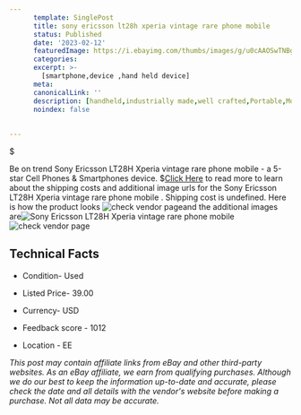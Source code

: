 ```yaml
---
      template: SinglePost
      title: sony ericsson lt28h xperia vintage rare phone mobile 
      status: Published
      date: '2023-02-12'
      featuredImage: https://i.ebayimg.com/thumbs/images/g/u0cAAOSwTNBgNXtA/s-l225.jpg
      categories: 
      excerpt: >-
        [smartphone,device ,hand held device]
      meta:
      canonicalLink: ''
      description: [handheld,industrially made,well crafted,Portable,Mobile,Compact,Convenient,Lightweight,Maneuverable,Man-portable,Miniature,Carriable,Hand-held,Light,Holdable,Transportable,Mobile device,Pocket-sized,On-the-go,Wireless,Cordless,Compact size,Convenient size, smartphone,device ,hand held device]
      noindex: false
      
        
---
```

$

Be on trend Sony Ericsson LT28H Xperia vintage rare phone mobile  - a 5-star Cell Phones & Smartphones device.
$[Click Here](https://www.ebay.com/itm/125381735889?hash=item1d315575d1%3Ag%3Au0cAAOSwTNBgNXtA&amdata=enc%3AAQAHAAAA4JtYVAMRAfW24rvVxFDzhv1ScaT1PRjSqbJqi7RP%2FavlwChDFU45J%2BKvofaF6j0POqAFPThcVICCCypdiO5bTSZANR9MGgCHJF5et6%2FPEXFQ2%2FnGWkONuSUJDEYGCEyr9IB3tcJ0eRSu9hSVWORE2vYy%2F5a3mDsB7KZN5YpNe3Nd5jVKFhPImV%2Bd%2FTmUKQ3H7rcO5s4dyttjm7yi6zKcF4rWKwUxG7YWvQAe1evv9xwRN0vY1MI4IOQ%2B2qWIOP6mZN42YssQML%2FU2t9MJo6ENuns%2BM0KXF8kjgnxRzFypcDt&mkevt=1&mkcid=1&mkrid=711-53200-19255-0&campid=%253CePNCampaignId%253E&customid=%253CreferenceId%253E&toolid=10049) to read more to learn about the shipping costs and additional image urls for the Sony Ericsson LT28H Xperia vintage rare phone mobile . Shipping cost is undefined. Here is how the product looks ![check vendor page](https://i.ebayimg.com/thumbs/images/g/u0cAAOSwTNBgNXtA/s-l225.jpg)and the additional images are![Sony Ericsson LT28H Xperia vintage rare phone mobile ](https://i.ebayimg.com/images/g/u0cAAOSwTNBgNXtA/s-l1600.jpg)![check vendor page](https://origin-galleryplus.ebayimg.com/ws/web/125381735889_2_0_1/225x225.jpg,https://origin-galleryplus.ebayimg.com/ws/web/125381735889_3_0_1/225x225.jpg,https://origin-galleryplus.ebayimg.com/ws/web/125381735889_4_0_1/225x225.jpg,https://origin-galleryplus.ebayimg.com/ws/web/125381735889_5_0_1/225x225.jpg,https://origin-galleryplus.ebayimg.com/ws/web/125381735889_6_0_1/225x225.jpg,https://origin-galleryplus.ebayimg.com/ws/web/125381735889_7_0_1/225x225.jpg)



 ## Technical Facts 



     
      

 - Condition- Used 


      

 - Listed Price- 39.00 


      

 - Currency- USD 


      

 - Feedback score - 1012 


      

 - Location - EE 


      
      

 *_This post may contain affiliate links from eBay and other third-party websites. As an eBay affiliate, we earn from qualifying purchases. Although we do our best to keep the information up-to-date and accurate, please check the date and all details with the vendor's website before making a purchase. Not all data may be accurate._*






